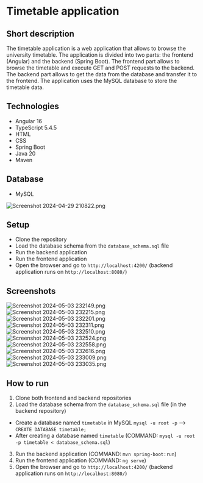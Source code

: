 # Timetable application

## Short description
The timetable application is a web application that allows to browse the university timetable. The application is divided into two parts: the frontend (Angular) and the backend (Spring Boot). 
The frontend part allows to browse the timetable and execute GET and POST requests to the backend. 
The backend part allows to get the data from the database and transfer it to the frontend. The application uses the MySQL database to store the timetable data.


## Technologies
- Angular 16
- TypeScript 5.4.5
- HTML
- CSS
- Spring Boot 
- Java 20
- Maven

## Database
- MySQL

![Screenshot 2024-04-29 210822.png](..%2F..%2F..%2FPictures%2FScreenshots%2FScreenshot%202024-04-29%20210822.png)


## Setup
- Clone the repository
- Load the database schema from the `database_schema.sql` file
- Run the backend application
- Run the frontend application
- Open the browser and go to `http://localhost:4200/` (backend application runs on `http://localhost:8080/`)

## Screenshots

![Screenshot 2024-05-03 232149.png](..%2F..%2F..%2FPictures%2FScreenshots%2FScreenshot%202024-05-03%20232149.png)
![Screenshot 2024-05-03 232215.png](..%2F..%2F..%2FPictures%2FScreenshots%2FScreenshot%202024-05-03%20232215.png)
![Screenshot 2024-05-03 232201.png](..%2F..%2F..%2FPictures%2FScreenshots%2FScreenshot%202024-05-03%20232201.png)
![Screenshot 2024-05-03 232311.png](..%2F..%2F..%2FPictures%2FScreenshots%2FScreenshot%202024-05-03%20232311.png)
![Screenshot 2024-05-03 232510.png](..%2F..%2F..%2FPictures%2FScreenshots%2FScreenshot%202024-05-03%20232510.png)
![Screenshot 2024-05-03 232524.png](..%2F..%2F..%2FPictures%2FScreenshots%2FScreenshot%202024-05-03%20232524.png)
![Screenshot 2024-05-03 232558.png](..%2F..%2F..%2FPictures%2FScreenshots%2FScreenshot%202024-05-03%20232558.png)
![Screenshot 2024-05-03 232616.png](..%2F..%2F..%2FPictures%2FScreenshots%2FScreenshot%202024-05-03%20232616.png)
![Screenshot 2024-05-03 233009.png](..%2F..%2F..%2FPictures%2FScreenshots%2FScreenshot%202024-05-03%20233009.png)
![Screenshot 2024-05-03 233035.png](..%2F..%2F..%2FPictures%2FScreenshots%2FScreenshot%202024-05-03%20233035.png)

## How to run
1. Clone both frontend and backend repositories
2. Load the database schema from the `database_schema.sql` file (in the backend repository)
- Create a database named `timetable` in MySQL `mysql -u root -p` --> `CREATE DATABASE timetable;`
- After creating a database named `timetable` (COMMAND: `mysql -u root -p timetable < database_schema.sql`)
3. Run the backend application (COMMAND: `mvn spring-boot:run`)
4. Run the frontend application (COMMAND: `ng serve`)
5. Open the browser and go to `http://localhost:4200/` (backend application runs on `http://localhost:8080/`)
